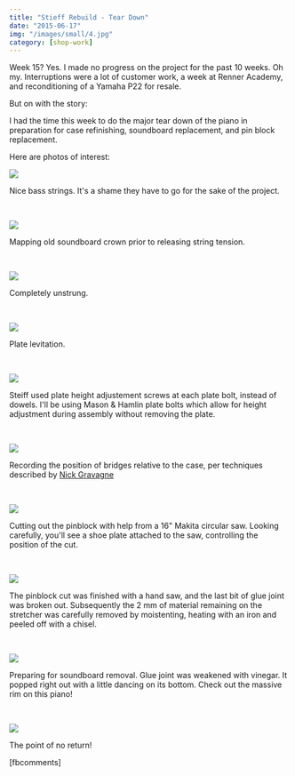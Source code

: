 ```yaml
---
title: "Stieff Rebuild - Tear Down"
date: "2015-06-17"
img: "/images/small/4.jpg"
category: [shop-work]
---
```


Week 15? Yes. I made no progress on the project for the past 10 weeks. Oh my. Interruptions were a lot of customer work, a week at Renner Academy, and reconditioning of a Yamaha P22 for resale.

But on with the story:

I had the time this week to do the major tear down of the piano in preparation for case refinishing, soundboard replacement, and pin block replacement.

Here are photos of interest:

![](/images/medium/1.jpg)

Nice bass strings. It's a shame they have to go for the sake of the project.

 

![](/images/medium/2.jpg)

Mapping old soundboard crown prior to releasing string tension.

 

![](/images/medium/3.jpg)

Completely unstrung.

 

![](/images/medium/4.jpg)

Plate levitation.

 

![](/images/medium/5.jpg)

Steiff used plate height adjustement screws at each plate bolt, instead of dowels. I'll be using Mason & Hamlin plate bolts which allow for height adjustment during assembly without removing the plate.

 

![](/images/medium/6.jpg)

Recording the position of bridges relative to the case, per techniques described by [Nick Gravagne](http://www.gravagne.com)

 

![](/images/medium/7.jpg)

Cutting out the pinblock with help from a 16" Makita circular saw. Looking carefully, you'll see a shoe plate attached to the saw, controlling the position of the cut.

 

![](/images/medium/8.jpg)

The pinblock cut was finished with a hand saw, and the last bit of glue joint was broken out. Subsequently the 2 mm of material remaining on the stretcher was carefully removed by moistenting, heating with an iron and peeled off with a chisel.

 

![](/images/medium/9.jpg)

Preparing for soundboard removal. Glue joint was weakened with vinegar. It popped right out with a little dancing on its bottom. Check out the massive rim on this piano!

 

![](/images/medium/10.jpg)

The point of no return!

\[fbcomments\]
